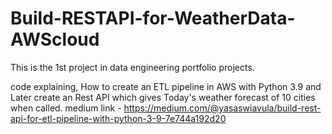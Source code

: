 # Build-RESTAPI-for-WeatherData-AWScloud

This is the 1st project in data engineering portfolio projects.

code explaining, How to create an ETL pipeline in AWS with Python 3.9 and Later create an Rest API which gives Today's weather forecast of 10 cities when called.
medium link - https://medium.com/@yasaswiavula/build-rest-api-for-etl-pipeline-with-python-3-9-7e744a192d20
